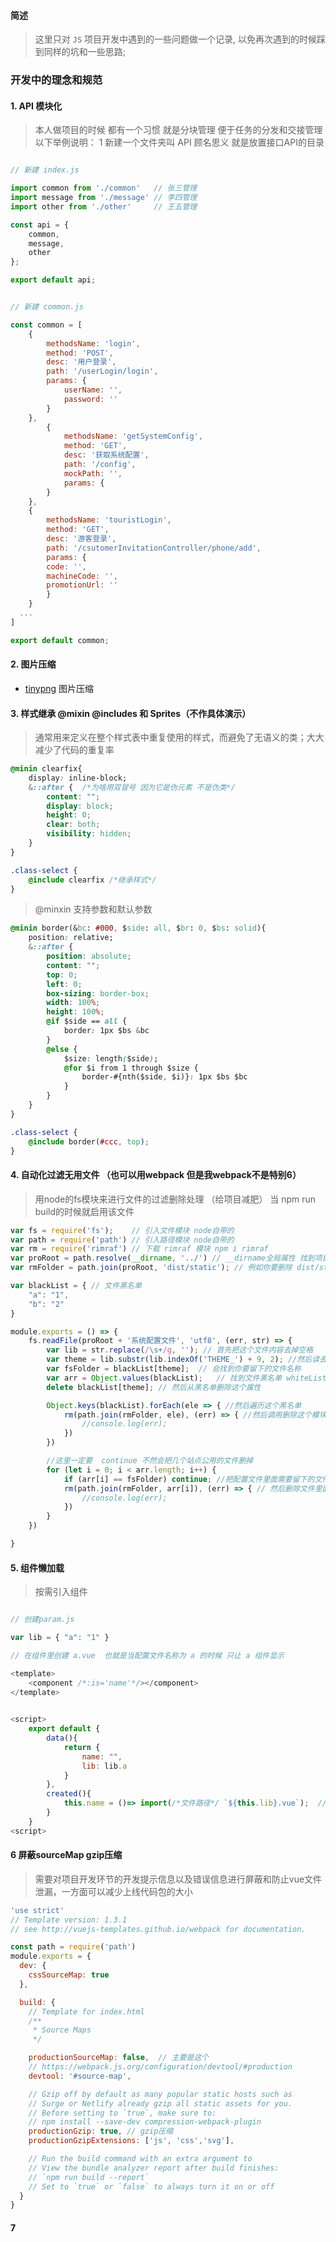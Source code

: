 #### 简述

> 这里只对 ` JS ` 项目开发中遇到的一些问题做一个记录, 以免再次遇到的时候踩到同样的坑和一些思路;


### 开发中的理念和规范

#### 1. API 模块化

> 本人做项目的时候 都有一个习惯 就是分块管理 便于任务的分发和交接管理 以下举例说明：
> 1 新建一个文件夹叫 API 顾名思义 就是放置接口API的目录

`````javascript

// 新建 index.js

import common from './common'   // 张三管理
import message from './message' // 李四管理
import other from './other'     // 王五管理

const api = {
	common,
	message,
	other
};

export default api;

`````

`````javascript

// 新建 common.js

const common = [
	{
		methodsName: 'login',
		method: 'POST',
		desc: '用户登录',
		path: '/userLogin/login',
		params: {
			userName: '',
			password: ''
		}
	},
		{
			methodsName: 'getSystemConfig',
			method: 'GET',
			desc: '获取系统配置',
			path: '/config',
			mockPath: '',
			params: {
		}
	},
	{
		methodsName: 'touristLogin',
		method: 'GET',
		desc: '游客登录',
		path: '/csutomerInvitationController/phone/add',
		params: {
		code: '',
		machineCode: '',
		promotionUrl: ''
		}
	}
  ...
]

export default common;
`````

#### 2. 图片压缩 

- [tinypng](https://tinypng.com/) 图片压缩


#### 3. 样式继承 @mixin @includes 和 Sprites（不作具体演示）

>通常用来定义在整个样式表中重复使用的样式，而避免了无语义的类；大大减少了代码的重复率

`````css
@minin clearfix{
  	display: inline-block;
	&::after {  /*为啥用双冒号 因为它是伪元素 不是伪类*/
		content: "";
		display: block;
		height: 0;
		clear: both;
		visibility: hidden;
	}
}

.class-select {
	@include clearfix /*继承样式*/
}
`````

>@minxin 支持参数和默认参数

`````css
@minin border(&bc: #000, $side: all, $br: 0, $bs: solid){
	position: relative;
	&::after {
		position: absolute;
		content: "";
		top: 0;
		left: 0;
		box-sizing: border-box;
		width: 100%;
		height: 100%;
		@if $side == all {
			border: 1px $bs &bc
		}
		@else {
			$size: length($side);
			@for $i from 1 through $size {
				border-#{nth($side, $i)}: 1px $bs $bc
			}
		} 
	}
}

.class-select {
	@include border(#ccc, top);
}

`````

####  4. 自动化过滤无用文件 （也可以用webpack 但是我webpack不是特别6）

>用node的fs模块来进行文件的过滤删除处理 （给项目减肥） 当 npm run build的时候就启用该文件

`````javascript
var fs = require('fs');    // 引入文件模块 node自带的
var path = require('path') // 引入路径模块 node自带的
var rm = require('rimraf') // 下载 rimraf 模块 npm i rimraf
var proRoot = path.resolve(__dirname, '../') // __dirname全局属性 找到项目文件的名称 
var rmFolder = path.join(proRoot, 'dist/static'); // 例如你要删除 dist/static 目录下所有的东西 就把第二个参数指向 dist/static 拼上文件名称

var blackList = { // 文件黑名单
	"a": "1",
	"b": "2"
}

module.exports = () => {
	fs.readFile(proRoot + '系统配置文件', 'utf8', (err, str) => {
        var lib = str.replace(/\s+/g, ''); // 首先把这个文件内容去掉空格
        var theme = lib.substr(lib.indexOf('THEME_') + 9, 2); //然后读去配置的名称 这个名称是 文件黑名单里的内容之一
        var fsFolder = blackList[theme];  // 会找到你要留下的文件名称
        var arr = Object.values(blackList);   // 找到文件黑名单 whiteList 所有的值  "1"  "2"
        delete blackList[theme]; // 然后从黑名单删除这个属性 

        Object.keys(blackList).forEach(ele => { //然后遍历这个黑名单
            rm(path.join(rmFolder, ele), (err) => { //然后调用删除这个模块来删除文件
                //console.log(err);
            })
        })

        //这里一定要  continue 不然会把几个站点公用的文件删掉
        for (let i = 0; i < arr.length; i++) { 
            if (arr[i] == fsFolder) continue; //把配置文件里面需要留下的文件要跳过
            rm(path.join(rmFolder, arr[i]), (err) => { // 然后删除文件里面的每一项
                //console.log(err);
            })
        }
	})

}
`````

####  5. 组件懒加载

>按需引入组件

`````javascript

// 创建param.js

var lib = { "a": "1" }

// 在组件里创建 a.vue  也就是当配置文件名称为 a 的时候 只让 a 组件显示

<template>
	<component /*:is='name'*/></component> 
</template>	

	
<script>
	export default {
		data(){
			return {
				name: "",
				lib: lib.a
			}
		},
		created(){
			this.name = ()=> import(/*文件路径*/ `${this.lib}.vue`);  //按需懒加载的模式让文件更轻量
		}
	}
<script>
`````

#### 6 屏蔽sourceMap gzip压缩

>  需要对项目开发环节的开发提示信息以及错误信息进行屏蔽和防止vue文件泄漏，一方面可以减少上线代码包的大小

`````javascript
'use strict'
// Template version: 1.3.1
// see http://vuejs-templates.github.io/webpack for documentation.

const path = require('path')
module.exports = {
  dev: {
    cssSourceMap: true
  },

  build: {
    // Template for index.html
    /**
     * Source Maps
     */

    productionSourceMap: false,  // 主要是这个
    // https://webpack.js.org/configuration/devtool/#production
    devtool: '#source-map',

    // Gzip off by default as many popular static hosts such as
    // Surge or Netlify already gzip all static assets for you.
    // Before setting to `true`, make sure to:
    // npm install --save-dev compression-webpack-plugin
    productionGzip: true, // gzip压缩
    productionGzipExtensions: ['js', 'css','svg'],

    // Run the build command with an extra argument to
    // View the bundle analyzer report after build finishes:
    // `npm run build --report`
    // Set to `true` or `false` to always turn it on or off
  }
}
`````


#### 7